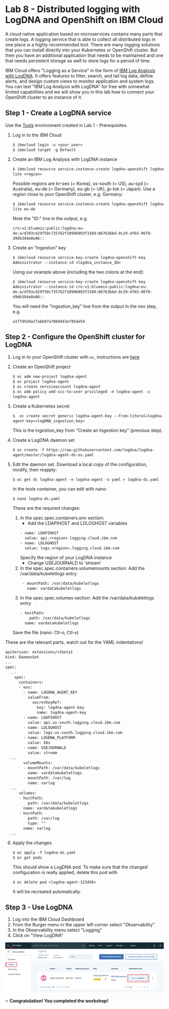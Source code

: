 # Lab 8 - Distributed logging with LogDNA and OpenShift on IBM Cloud

A cloud native application based on microservices contains many parts that create logs. A logging service that is able to collect all distributed logs in one place is a highly recommended tool. There are many logging solutions that you can install directly into your Kubernetes or OpenShift cluster. But then you have an additional application that needs to be maintained and one that needs persistent storage as well to store logs for a period of time. 

IBM Cloud offers "Logging as a Service" in the form of [IBM Log Analysis with LogDNA](https://cloud.ibm.com/docs/services/Log-Analysis-with-LogDNA?topic=LogDNA-getting-started#getting-started). It offers features to filter, search, and tail log data, define alerts, and design custom views to monitor application and system logs. You can test "IBM Log Analysis with LogDNA" for free with somewhat limited capabilities and we will show you in this lab how to connect your OpenShift cluster to an instance of it.

## Step 1 - Create a LogDNA service

Use the [Tools](https://github.com/nheidloff/openshift-on-ibm-cloud-workshops/blob/master/2-deploying-to-openshift/documentation/1-prereqs.md#tools) environment created in Lab 1 - Prerequisites.

1. Log in to the IBM Cloud

   ```
   $ ibmcloud login -u <your_user>
   $ ibmcloud target -g Default
   ```

2. Create an IBM Log Analysis with LogDNA instance

   ```
   $ ibmcloud resource service-instance-create logdna-openshift logdna lite <region>
   ```
   Possible regions are kr-seo (= Korea), us-south (= US), au-syd (= Australia), eu-de (= Germany), eu-gb (= UK), jp-tok (= Japan). Use a region close to your OpenShift cluster, e.g. Germany:

   ```
   $ ibmcloud resource service-instance-create logdna-openshift logdna lite eu-de
   ```

   Note the "ID:" line in the output, e.g. 
   
   ```
   crn:v1:bluemix:public:logdna:eu-de:a/d703c429f50c735762f10996893f3189:86763bbd-0c29-4f65-96f8-d9db394e8e86::
   ```

3. Create an "Ingestion" key

   ```
   $ ibmcloud resource service-key-create logdna-openshift-key Administrator --instance-id <logdna_instance_ID>
   ```

   Using our example above (including the two colons at the end):

   ```
   $ ibmcloud resource service-key-create logdna-openshift-key Administrator --instance-id crn:v1:bluemix:public:logdna:eu-de:a/d703c429f50c735762f10996893f3189:86763bbd-0c29-4f65-96f8-d9db394e8e86::
   ```

   You will need the "ingestion_key" line from the output in the nex step, e.g.

   ```
   a1ffd5dda2fabb87a7804943ef85de54
   ```

## Step 2 - Configure the OpenShift cluster for LogDNA

1. Log in to your OpenShift cluster with `oc`, instructions are [here](https://github.com/nheidloff/openshift-on-ibm-cloud-workshops/blob/master/2-deploying-to-openshift/documentation/1-prereqs.md#step-2-get-our-access-token-for-the-oc-cli)  

2. Create an OpenShift project

   ```
   $ oc adm new-project logdna-agent
   $ oc project logdna-agent
   $ oc create serviceaccount logdna-agent
   $ oc adm policy add-scc-to-user privileged -n logdna-agent -z logdna-agent
   ```

3. Create a Kubernetes secret

   ```
   $  oc create secret generic logdna-agent-key --from-literal=logdna-agent-key=<logDNA_ingestion_key>
   ```

   This is the ingestion_key from "Create an Ingestion key" (previous step).


4. Create a LogDNA daemon set

   ```
   $ oc create -f https://raw.githubusercontent.com/logdna/logdna-agent/master/logdna-agent-ds-os.yaml
   ```

5. Edit the daemon set. Download a local copy of the configuration, modify, then reapply:

   ```
   $ oc get ds logdna-agent -n logdna-agent -o yaml > logdna-ds.yaml
   ```

   In the tools container, you can edit with nano:

   ```
   $ nano logdna-ds.yaml
   ```

   These are the required changes:
   1. In the spec.spec.containers.env section:
      - Add the LDAPIHOST and LDLOGHOST variables
      ```
      - name: LDAPIHOST
        value: api.<region>.logging.cloud.ibm.com
      - name: LDLOGHOST
        value: logs.<region>.logging.cloud.ibm.com
        ```
      Specify the region of your LogDNA instance
      - Change USEJOURNALD to 'stream'
   2. In the spec.spec.containers.volumemounts section:
      Add the /var/data/kubeletlogs entry  
      ```
       - mountPath: /var/data/kubeletlogs
         name: vardatakubeletlogs
      ```
   3. In the spec.spec.volumes section:
      Add the /var/data/kubeletlogs entry
      ```
      - hostPath:
          path: /var/data/kubeletlogs
        name: vardatakubeletlogs
      ```
    Save the file (nano: Ctl-o, Ctl-x)

These are the relevant parts, watch out for the YAML indentations!

```
apiVersion: extensions/v1beta1
kind: DaemonSet
...
spec:
  ...
    spec:
      containers:
      - env:
        - name: LOGDNA_AGENT_KEY
          valueFrom:
            secretKeyRef:
              key: logdna-agent-key
              name: logdna-agent-key
        - name: LDAPIHOST
          value: api.us-south.logging.cloud.ibm.com
        - name: LDLOGHOST
          value: logs.us-south.logging.cloud.ibm.com
        - name: LOGDNA_PLATFORM
          value: k8s
        - name: USEJOURNALD
          value: stream
  ...  
        volumeMounts:
        - mountPath: /var/data/kubeletlogs
          name: vardatakubeletlogs
        - mountPath: /var/log
          name: varlog
  ... 
      volumes:
      - hostPath:
          path: /var/data/kubeletlogs
        name: vardatakubeletlogs
      - hostPath:
          path: /var/log
          type: ""
        name: varlog
  ...
```
6. Apply the changes

   ```
   $ oc apply -f logdna-ds.yaml
   $ oc get pods
   ```

   This should show a LogDNA pod. To make sure that the changed configuration is really applied, delete this pod with

   ```
   $ oc delete pod <logdna-agent-123456>
   ```

   It will be recreated automatically.

## Step 3 - Use LogDNA

1. Log into the IBM Cloud Dashboard
2. From the Burger menu in the upper left corner select "Observability"
3. In the Observability menu select "Logging"
4. Click on "View LogDNA"

![LogDNA](images/logdna.png)



:star: __Congratulation! You completed the workshop!__